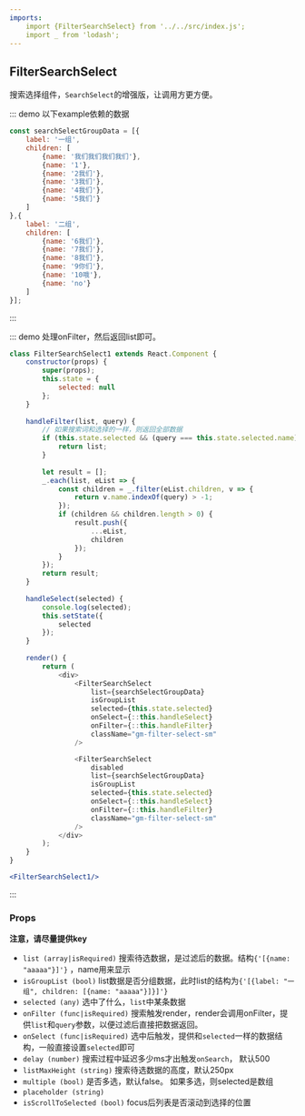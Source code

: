 ```yaml
---
imports:
    import {FilterSearchSelect} from '../../src/index.js';
    import _ from 'lodash';
---
```

## FilterSearchSelect

搜索选择组件，`SearchSelect`的增强版，让调用方更方便。

::: demo 以下example依赖的数据
```js
const searchSelectGroupData = [{
    label: '一组',
    children: [
        {name: '我们我们我们我们'},
        {name: '1'},
        {name: '2我们'},
        {name: '3我们'},
        {name: '4我们'},
        {name: '5我们'}
    ]
},{
    label: '二组',
    children: [
        {name: '6我们'},
        {name: '7我们'},
        {name: '8我们'},
        {name: '9你们'},
        {name: '10哦'},
        {name: 'no'}
    ]
}];
```
:::

::: demo 处理onFilter，然后返回list即可。
```js
class FilterSearchSelect1 extends React.Component {
    constructor(props) {
        super(props);
        this.state = {
            selected: null
        };
    }
    
    handleFilter(list, query) {
        // 如果搜索词和选择的一样，则返回全部数据
        if (this.state.selected && (query === this.state.selected.name)) {
            return list;
        }
        
        let result = [];
        _.each(list, eList => {
            const children = _.filter(eList.children, v => {
                return v.name.indexOf(query) > -1;
            });
            if (children && children.length > 0) {
                result.push({
                    ...eList,
                    children
                });
            }
        });
        return result;
    }
    
    handleSelect(selected) {
        console.log(selected);
        this.setState({
            selected
        });
    }
    
    render() {
        return (
            <div>
                <FilterSearchSelect
                    list={searchSelectGroupData}
                    isGroupList
                    selected={this.state.selected}
                    onSelect={::this.handleSelect}
                    onFilter={::this.handleFilter}
                    className="gm-filter-select-sm"
                />

                <FilterSearchSelect
                    disabled
                    list={searchSelectGroupData}
                    isGroupList
                    selected={this.state.selected}
                    onSelect={::this.handleSelect}
                    onFilter={::this.handleFilter}
                    className="gm-filter-select-sm"
                />
            </div>
        );
    }
}
```
```jsx
<FilterSearchSelect1/>
```
:::

### Props
**注意，请尽量提供key**
- `list (array|isRequired)` 搜索待选数据，是过滤后的数据。结构`{'[{name: "aaaaa"}]'}` ，name用来显示
- `isGroupList (bool)` list数据是否分组数据，此时list的结构为`{'[{label: "一组", children: [{name: "aaaaa"}]}]'}`
- `selected (any)` 选中了什么，`list`中某条数据
- `onFilter (func|isRequired)` 搜索触发render，render会调用onFilter，提供`list`和`query`参数，以便过滤后直接把数据返回。 
- `onSelect (func|isRequired)` 选中后触发，提供和`selected`一样的数据结构，一般直接设置`selected`即可
- `delay (number)` 搜索过程中延迟多少ms才出触发`onSearch`， 默认500
- `listMaxHeight (string)` 搜索待选数据的高度，默认250px
- `multiple (bool)` 是否多选，默认false。 如果多选，则selected是数组
- `placeholder (string)`
- `isScrollToSelected (bool)` focus后列表是否滚动到选择的位置